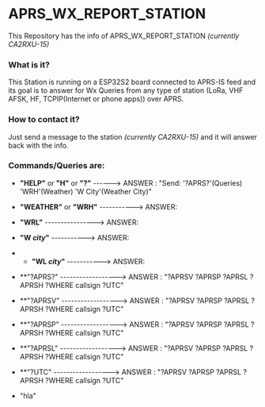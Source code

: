 # APRS_WX_REPORT_STATION

This Repository has the info of APRS_WX_REPORT_STATION *(currently CA2RXU-15)*

### What is it?
This Station is running on a ESP32S2 board connected to APRS-IS feed and its goal is to answer for Wx Queries from any type of station (LoRa, VHF AFSK, HF, TCPIP(Internet or phone apps)) over APRS.

### How to contact it?
Just send a message to the station *(currently CA2RXU-15)* and it will answer back with the info.


### Commands/Queries are:

- **"HELP"** or **"H"** or **"?"** ------> ANSWER : "Send: '?APRS?'(Queries) 'WRH'(Weather) 'W City'(Weather City)"

- **"WEATHER"** or **"WRH"** -----------> ANSWER: 

- **"WRL"** ----------------> ANSWER: 

- **"W *city*"** -----------> ANSWER:

- - **"WL *city*"** -----------> ANSWER: 
  
- **"?APRS?" ------------------> ANSWER : "?APRSV ?APRSP ?APRSL ?APRSH ?WHERE callsign ?UTC"
  
- **"?APRSV" ------------------> ANSWER : "?APRSV ?APRSP ?APRSL ?APRSH ?WHERE callsign ?UTC"
  
- **"?APRSP" ------------------> ANSWER : "?APRSV ?APRSP ?APRSL ?APRSH ?WHERE callsign ?UTC"
  
- **"?APRSL" ------------------> ANSWER : "?APRSV ?APRSP ?APRSL ?APRSH ?WHERE callsign ?UTC"
  
- **"?UTC" ------------------> ANSWER : "?APRSV ?APRSP ?APRSL ?APRSH ?WHERE callsign ?UTC"



- "hla"
